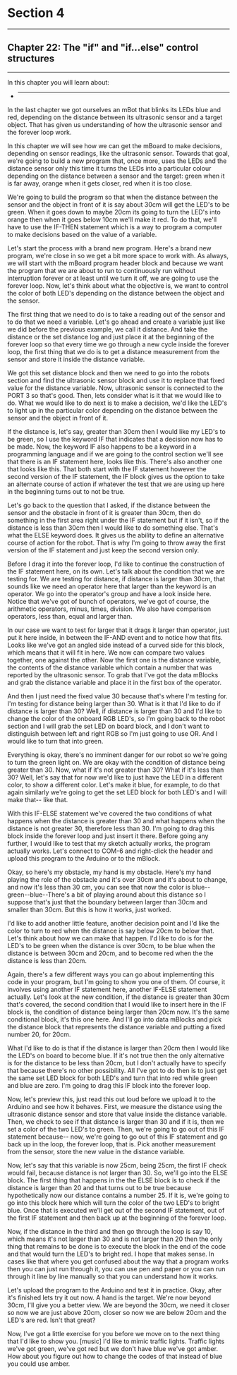 # Section 4

---

## Chapter 22: The "if" and "if...else" control structures

---

In this chapter you will learn about:

* ---

In the last chapter we got ourselves an mBot that blinks its LEDs blue and red, depending on the distance between its ultrasonic sensor and a target object. That has given us understanding of how the ultrasonic sensor and the forever loop work.

In this chapter we will see how we can get the mBoard to make decisions, depending on sensor readings, like the ultrasonic sensor. Towards that goal, we're going to build a new program that, once more, uses the LEDs and the distance sensor only this time it turns the LEDs into a particular colour depending on the distance between a sensor and the target: green when it is far away, orange when it gets closer, red when it is too close.

We're going to build the program so that when the distance between the sensor and the object in front of it is say about 30cm will get the LED's to be green. When it goes down to maybe 20cm its going to turn the LED's into orange then when it goes below 10cm we'll make it red. To do that, we'll have to use the IF-THEN statement which is a way to program a computer to make decisions based on the value of a variable.

Let's start the process with a brand new program. Here's a brand new program, we're close in so we get a bit more space to work with. As always, we will start with the mBoard program header block and because we want the program that we are about to run to continuously run without interruption forever or at least until we turn it off, we are going to use the forever loop. Now, let's think about what the objective is, we want to control the color of both LED's depending on the distance between the object and the sensor.

The first thing that we need to do is to take a reading out of the sensor and to do that we need a variable. Let's go ahead and create a variable just like we did before the previous example, we call it distance. And take the distance or the set distance log and just place it at the beginning of the forever loop so that every time we go through a new cycle inside the forever loop, the first thing that we do is to get a distance measurement from the sensor and store it inside the distance variable.

We got this set distance block and then we need to go into the robots section and find the ultrasonic sensor block and use it to replace that fixed value for the distance variable. Now, ultrasonic sensor is connected to the PORT 3 so that's good. Then, lets consider what is it that we would like to do. What we would like to do next is to make a decision, we'd like the LED's to light up in the particular color depending on the distance between the sensor and the object in front of it.

If the distance is, let's say, greater than 30cm then I would like my LED's to be green, so I use the keyword IF that indicates that a decision now has to be made. Now, the keyword IF also happens to be a keyword in a programming language and if we are going to the control section we'll see that there is an IF statement here, looks like this. There's also another one that looks like this. That both start with the IF statement however the second version of the IF statement, the IF block gives us the option to take an alternate course of action if whatever the test that we are using up here in the beginning turns out to not be true.

Let's go back to the question that I asked, if the distance between the sensor and the obstacle in front of it is greater than 30cm, then do something in the first area right under the IF statement but if it isn't, so if the distance is less than 30cm then I would like to do something else. That's what the ELSE keyword does. It gives us the ability to define an alternative course of action for the robot. That is why I'm going to throw away the first version of the IF statement and just keep the second version only.

Before I drag it into the forever loop, I'd like to continue the construction of the IF statement here, on its own. Let's talk about the condition that we are testing for. We are testing for distance, if distance is larger than 30cm, that sounds like we need an operator here that larger than the keyword is an operator. We go into the operator's group and have a look inside here. Notice that we've got of bunch of operators, we've got of course, the arithmetic operators, minus, times, division. We also have comparison operators, less than, equal and larger than.

In our case we want to test for larger that it drags it larger than operator, just put it here inside, in between the IF-AND event and to notice how that fits. Looks like we've got an angled side instead of a curved side for this block, which means that it will fit in here. We now can compare two values together, one against the other. Now the first one is the distance variable, the contents of the distance variable which contain a number that was reported by the ultrasonic sensor. To grab that I've got the data mBlocks and grab the distance variable and place it in the first box of the operator.

And then I just need the fixed value 30 because that's where I'm testing for. I'm testing for distance being larger than 30. What is it that I'd like to do if distance is larger than 30? Well, if distance is larger than 30 and I'd like to change the color of the onboard RGB LED's, so I'm going back to the robot section and I will grab the set LED on board block, and I don't want to distinguish between left and right RGB so I'm just going to use OR. And I would like to turn that into green.

Everything is okay, there's no imminent danger for our robot so we're going to turn the green light on. We are okay with the condition of distance being greater than 30. Now, what if it's not greater than 30? What if it's less than 30? Well, let's say that for now we'd like to just have the LED in a different color, to show a different color. Let's make it blue, for example, to do that again similarly we're going to get the set LED block for both LED's and I will make that-- like that.

With this IF-ELSE statement we've covered the two conditions of what happens when the distance is greater than 30 and what happens when the distance is not greater 30, therefore less than 30. I'm going to drag this block inside the forever loop and just insert it there. Before going any further, I would like to test that my sketch actually works, the program actually works. Let's connect to COM-6 and right-click the header and upload this program to the Arduino or to the mBlock.

Okay, so here's my obstacle, my hand is my obstacle. Here's my hand playing the role of the obstacle and it's over 30cm and it's about to change, and now it's less than 30 cm, you can see that now the color is blue--green--blue--There's a bit of playing around about this distance so I suppose that's just that the boundary between larger than 30cm and smaller than 30cm. But this is how it works, just worked.

I'd like to add another little feature, another decision point and I'd like the color to turn to red when the distance is say below 20cm to below that. Let's think about how we can make that happen. I'd like to do is for the LED's to be green when the distance is over 30cm, to be blue when the distance is between 30cm and 20cm, and to become red when the the distance is less than 20cm.

Again, there's a few different ways you can go about implementing this code in your program, but I'm going to show you one of them. Of course, it involves using another IF statement here, another IF-ELSE statement actually. Let's look at the new condition, if the distance is greater than 30cm that's covered, the second condition that I would like to insert here in the IF block is, the condition of distance being larger than 20cm now. It's the same conditional block, it's this one here. And I'll go into data mBlocks and pick the distance block that represents the distance variable and putting a fixed number 20, for 20cm.

What I'd like to do is that if the distance is larger than 20cm then I would like the LED's on board to become blue. If it's not true then the only alternative is for the distance to be less than 20cm, but I don't actually have to specify that because there's no other possibility. All I've got to do then is to just get the same set LED block for both LED's and turn that into red while green and blue are zero. I'm going to drag this IF block into the forever loop.

Now, let's preview this, just read this out loud before we upload it to the Arduino and see how it behaves. First, we measure the distance using the ultrasonic distance sensor and store that value inside the distance variable. Then, we check to see if that distance is larger than 30 and if it is, then we set a color of the two LED's to green. Then, we're going to go out of this IF statement because-- now, we're going to go out of this IF statement and go back up in the loop, the forever loop, that is. Pick another measurement from the sensor, store the new value in the distance variable.

Now, let's say that this variable is now 25cm, being 25cm, the first IF check would fail, because distance is not larger than 30. So, we'll go into the ELSE block. The first thing that happens in the the ELSE block is to check if the distance is larger than 20 and that turns out to be true because hypothetically now our distance contains a number 25. If it is, we're going to go into this block here which will turn the color of the two LED's to bright blue. Once that is executed we'll get out of the second IF statement, out of the first IF statement and then back up at the beginning of the forever loop.

Now, if the distance in the third and then go through the loop is say 10, which means it's not larger than 30 and is not larger than 20 then the only thing that remains to be done is to execute the block in the end of the code and that would turn the LED's to bright red. I hope that makes sense. In cases like that where you get confused about the way that a program works then you can just run through it, you can use pen and paper or you can run through it line by line manually so that you can understand how it works.

Let's upload the program to the Arduino and test it in practice. Okay, after it's finished lets try it out now. A hand is the target. We're now beyond 30cm, I'll give you a better view. We are beyond the 30cm, we need it closer so now we are just above 20cm, closer so now we are below 20cm and the LED's are red. Isn't that great?

Now, I've got a little exercise for you before we move on to the next thing that I'd like to show you. \[music\] I'd like to mimic traffic lights. Traffic lights we've got green, we've got red but we don't have blue we've got amber. How about you figure out how to change the codes of that instead of blue you could use amber.




